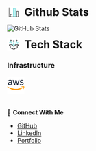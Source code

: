 <div style="font-size: 25px;font-weight: bold;display: flex; align-items:center;">
<img height="30" width="30" src="bar-chart.gif" style="padding-right: 10px;"/> Github Stats
</div>

![GitHub Stats](https://github-readme-stats.vercel.app/api/top-langs/?username=genesisbertiz&theme=default&show_icons=true&hide_border=true&layout=compact)

<div style="font-size: 25px;font-weight: bold;" align="left" vertical-align="middle">
<img height="30" width="30" src="technology.gif" style="padding-right: 10px; float: left;"/> <div style="line-height: 30px;">Tech Stack</div>
</div>

### Infrastructure

<img height="40" width="40" src="image.png"/>

<div style="margin-top:2rem"></div>

🤝 **Connect With Me**

- [GitHub](https://github.com/genesisbertiz)
- [LinkedIn](https://linkedin.com/in/genesisbertiz)
- [Portfolio](https://genesisbertiz.vercel.app)
